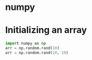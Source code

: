 # numpy

# Initializing an array

```python
import numpy as np
arr = np.random.rand(10)
arr = np.random.rand(10, 10)
```
